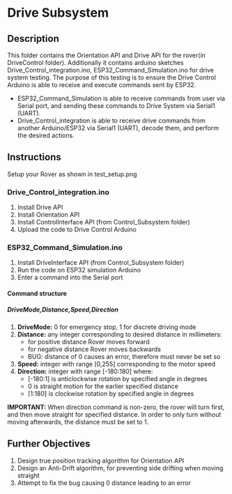 # Drive Subsystem
## Description
This folder contains the Orientation API and Drive API for the rover(in DriveControl folder). Additionally it contains arduino sketches Drive_Control_integration.ino, ESP32_Command_Simulation.ino for drive system testing.
The purpose of this testing is to ensure the Drive Control Arduino is able to receive and execute commands sent by ESP32.

* ESP32_Command_Simulation is able to receive commands from user via Serial port, and sending these commands to Drive System via Serial1 (UART).
* Drive_Control_integration is able to receive drive commands from another Arduino/ESP32 via Serial1 (UART), decode them, and perform the desired actions.

## Instructions
Setup your Rover as shown in test_setup.png

### Drive_Control_integration.ino
1. Install Drive API
2. Install Orientation API
3. Install ControlInterface API (from Control_Subsystem folder)
4. Upload the code to Drive Control Arduino

### ESP32_Command_Simulation.ino
1. Install DriveInterface API (from Control_Subsystem folder)
2. Run the code on ESP32 simulation Arduino
3. Enter a command into the Serial port

#### Command structure
##### DriveMode,Distance,Speed,Direction
1. **DriveMode:** 0 for emergency stop, 1 for discrete driving mode
2. **Distance:** any integer corresponding to desired distance in millimeters:
    - for positive distance Rover moves forward
    - for negative distance Rover moves backwards
    - BUG: distance of 0 causes an error, therefore must never be set so 
3. **Speed:** integer with range [0,255] corresponding to the motor speed
4. **Direction:** integer with range [-180:180] where:
    - [-180:1] is anticlockwise rotation by specified angle in degrees
    - 0 is straight motion for the earlier specified distance
    - [1:180] is clockwise rotation by specified angle in degrees

**IMPORTANT:** When direction command is non-zero, the rover will turn first, and then move straight for specified distance. In order to only turn without moving afterwards, the distance must be set to 1.

## Further Objectives
1. Design true position tracking algorithm for Orientation API
2. Design an Anti-Drift algorithm, for preventing side drifting when moving straight
3. Attempt to fix the bug causing 0 distance leading to an error
